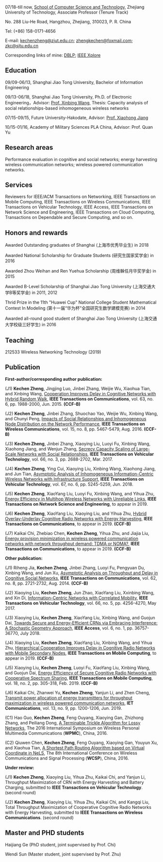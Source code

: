 07/18-till now, [School of Computer Science and Technology](http://www.software.zjut.edu.cn/), Zhejiang University of Technology, Associate Professor (Tenure Track)

No. 288 Liu-He Road, Hangzhou, Zhejiang, 310023, P. R. China

Tel: (+86) 158-0171-4656

E-mail: kechenzheng@zjut.edu.cn; zhengkechen@foxmail.com; zkc@sjtu.edu.cn

Corresponding links of mine: [DBLP](https://dblp.uni-trier.de/pers/hd/z/Zheng:Kechen);   [IEEE Xplore](https://ieeexplore.ieee.org/author/37085359644)

## Education

09/09-06/13, Shanghai Jiao Tong University, Bachelor of Information Engineering

09/13-06/18, Shanghai Jiao Tong University, Ph.D. of Electronic Engineering，Advisor: [Prof. Xinbing Wang](http://iwct.sjtu.edu.cn/Personal/xwang8/), Thesis: Capacity analysis of social relationships-based inhomogeneous wireless networks

07/15-09/15, Future University-Hakodate, Advisor: [Prof. Xiaohong Jiang](http://www.fun.ac.jp/research/faculty_members/xiaohongjiang/)

10/15-01/16, Academy of Military Sciences PLA China, Advisor: Prof. Quan Yu

## Research areas

Performance evaluation in cognitive and social networks; energy harvesting wireless communication networks; wireless powered communication networks.

## Services
Reviewers for IEEE/ACM Transactions on Networking, IEEE Transactions on Mobile Computing, IEEE Transactions on Wireless Communications, IEEE Transactions on Vehicular Technology, IEEE Access, IEEE Transactions on Network Science and Engineering, IEEE Transactions on Cloud Computing, Transactions on Dependable and Secure Computing, and so on.

## Honors and rewards

Awarded Outstanding graduates of Shanghai (上海市优秀毕业生) in 2018

Awarded National Scholarship for Graduate Students (研究生国家奖学金) in 2016

Awarded Zhou Weihan and Ren Yuehua Scholarship (周维榦任月华奖学金) in 2015

Awarded B-Level Scholarship of Shanghai Jiao Tong University (上海交通大学B等奖学金) in 2011, 2012

Thrid Prize in the 11th "Huawei Cup" National College Student Mathematical Contest In Modeling (第十一届“华为杯”全国研究生数学建模竞赛) in 2014

Awarded all-round good student of Shanghai Jiao Tong University (上海交通大学校级三好学生) in 2016

## Teaching
212533 Wireless Networking Technology (2019)

## Publication

**First-author/corresponding author publication:**

(J1) **Kechen Zheng**, Jingjing Luo, Jinbei Zhang, Weijie Wu, Xiaohua Tian, and Xinbing Wang, [Cooperation Improves Delay in Cognitive Networks with Hybrid Random Walk](https://ieeexplore.ieee.org/document/7070747),  **IEEE Transactions on Communications**, vol. 63, no. 6, pp. 1988-2000, Jun. 2015. **(CCF-B)**

(J2) **Kechen Zheng**, Jinbei Zhang, Shuochao Yao, Weijie Wu, Xinbing Wang, and Chunyi Peng, [Impacts of Social Relationships and Inhomogeneous Node Distribution on the Network Performance](https://ieeexplore.ieee.org/document/7462274), **IEEE Transactions on Wireless Communications**, vol. 15, no. 8, pp. 5467-5479, Aug. 2016. **(CCF-B)**

(J3) **Kechen Zheng**, Jinbei Zhang, Xiaoying Liu, Luoyi Fu, Xinbing Wang, Xiaohong Jiang, and Wenjun Zhang, [Secrecy Capacity Scaling of Large-Scale Networks with Social Relationships](https://ieeexplore.ieee.org/document/7496960), **IEEE Transactions on Vehicular Technology**, vol. 66, no. 3, pp. 2688-2702, Mar. 2017.

(J4) **Kechen Zheng**, Ying Cui, Xiaoying Liu, Xinbing Wang, Xiaohong Jiang, and Jun Tian, [Asymptotic Analysis of Inhomogeneous Information-Centric Wireless Networks with Infrastructure Support](https://ieeexplore.ieee.org/document/8304646), **IEEE Transactions on Vehicular Technology**, vol. 67, no. 6, pp. 5245-5259, Jun. 2018.

(J5) **Kechen Zheng**, XiaoYang Liu, Luoyi Fu, Xinbing Wang, and Yihua Zhu, [Energy Efficiency in Multihop Wireless Networks with Unreliable Links](https://ieeexplore.ieee.org/document/8598721), **IEEE Transactions on Network Science and Engineering**, to appear in 2019.

(J6) **Kechen Zheng**, XiaoYang Liu, Xiaoying Liu, and Yihua Zhu, [Hybrid Overlay-Underlay Cognitive Radio Networks with Energy Harvesting](https://ieeexplore.ieee.org/document/8695113), **IEEE Transactions on Communications**, to appear in 2019. **(CCF-B)**

(J7) Kaikai Chi, Zhebiao Chen, **Kechen Zheng**, Yihua Zhu, and Jiajia Liu, [Energy provision minimization in wireless powered communication networks with network throughput demand: TDMA or NOMA?](https://ieeexplore.ieee.org/document/8733057), **IEEE Transactions on Communications**, to appear in 2019. **(CCF-B)**

**Other publication:**

(J1) Riheng Jia, **Kechen Zheng**, Jinbei Zhang, Luoyi Fu, Pengyuan Du, Xinbing Wang, and Jun Xu, [Asymptotic Analysis on Throughput and Delay in Cognitive Social Networks](https://ieeexplore.ieee.org/document/6853384), **IEEE Transactions on Communications**, vol. 62, no. 8, pp. 2721-2732, Aug. 2014. **(CCF-B)**

(J2) Xiaoying Liu, **Kechen Zheng**, Jun Zhao, XiaoYang Liu, Xxinbing Wang, and Xin Di, [Information-Centric Networks with Correlated Mobility](https://ieeexplore.ieee.org/document/7551158), **IEEE Transactions on Vehicular Technology**, vol. 66, no. 5, pp. 4256-4270, May 2017.

(J3) Xiaoying Liu, **Kechen Zheng**, XiaoYang Liu, Xinbing Wang, and Guojun Dai, [Towards Secure and Energy-Efficient CRNs via Embracing Interference: A Stochastic Geometry Approach](https://ieeexplore.ieee.org/document/8402212), **IEEE Access**, vol. 6, no. 1, pp. 36757-36770, July 2018.

(J4) Xiaoying Liu, **Kechen Zheng**, XiaoYang Liu, Xinbing Wang, and Yihua Zhu, [Hierarchical Cooperation Improves Delay in Cognitive Radio Networks with Mobile Secondary Nodes](https://ieeexplore.ieee.org/document/8570778), **IEEE Transactions on Mobile Computing**, to appear in 2019. **(CCF-B)**

(J5) Xiaoying Liu, **Kechen Zheng**, Luoyi Fu, XiaoYang Liu, Xinbing Wang, and Guojun Dai, [Energy Efficiency of Secure Cognitive Radio Networks with Cooperative Spectrum Sharing](https://ieeexplore.ieee.org/document/8362946), **IEEE Transactions on Mobile Computing**, vol. 18, no. 2, pp. 305-318, Feb. 2019. **(CCF-B)**

(J6) Kaikai Chi, Zhanwei Yu, **Kechen Zheng**, Yanjun Li, and Zhen Cheng, [Transmit power allocation of energy transmitters for throughput maximization in wireless powered communication networks](https://ieeexplore.ieee.org/document/8732064), **IET Communications**, vol. 13, no. 9, pp. 1200-1206, Jun. 2019.

(C1) Hao Guo, **Kechen Zheng**, Feng Ouyang, Xiaoying Gan, Zhizhong Zhang, and Peiliang Dong, [A Terminable Trickle Algorithm for Lossy Networks](https://ieeexplore.ieee.org/document/7954483), The 2016 International Symposium on Wireless Personal Multimedia Communications (**WPMC**), China, 2016.

(C2) Qiuwen Chen, **Kechen Zheng**, Feng Ouyang, Xiaoying Gan, Youyun Xu, and Xiaohua Tian, [A Shortest Path Routing Algorithm based on Virtual Coordinate in NeLS](https://ieeexplore.ieee.org/document/7752568), The 8th International Conference on Wireless Communications and Signal Processing (**WCSP**), China, 2016.

**Under review:**

(J1) **Kechen Zheng**, Xiaoying Liu, Yihua Zhu, Kaikai Chi, and Yanjun Li, Throughput Maximization of CRN with Energy Harvesting and Battery Charging, submitted to **IEEE Transactions on Vehicular Technology**. (second round)

(J2) **Kechen Zheng**, Xiaoying Liu, Yihua Zhu, Kaikai Chi, and Kangqi Liu, Total Throughput Maximization of Cooperative Cognitive Radio Networks with Energy Harvesting, submitted to **IEEE Transactions on Wireless Communications**. (second round)

## Master and PHD students

Haijiang Ge (PhD student, joint supervised by Prof. Chi)

Wendi Sun (Master student, joint supervised by Prof. Zhu)
